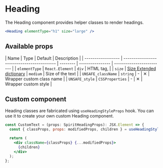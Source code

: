 # Heading

The Heading component provides helper classes to render headings.

```jsx
<Heading elementType="h1" size="large" />
```

## Available props

| Name               | Type                                        | Default  | Description      |
| ------------------ | ------------------------------------------- | -------- | ---------------- | ------------------------- |
| `elementType`      | `React.Element`                             | `div`    | HTML tag,        |
| `size`             | [Size Extended dictionary][dictionary-size] | `medium` | Size of the text |
| `UNSAFE_className` | `string`                                    | -        | ✕                | Wrapper custom class name |
| `UNSAFE_style`     | `CSSProperties`                             | -        | ✕                | Wrapper custom style      |

## Custom component

Heading classes are fabricated using `useHeadingStyleProps` hook. You can use it to create your own custom Heading component.

```jsx
const CustomText = (props: SpiritHeadingProps): JSX.Element => {
  const { classProps, props: modifiedProps, children } = useHeadingStyleProps(props);

  return (
    <div className={classProps} {...modifiedProps}>
      {children}
    </div>
  );
};
```

[dictionary-size]: https://github.com/lmc-eu/spirit-design-system/tree/main/docs/DICTIONARIES.md#size
